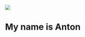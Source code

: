 <img src="https://capsule-render.vercel.app/api?type=waving&color=gradient&height=250&text=Hello,%20folks%🫡"/>
<h1> My name is Anton</h1>
